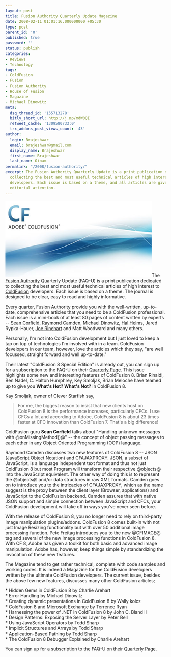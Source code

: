 ```yaml
---
layout: post
title: Fusion Authority Quarterly Update Magazine
date: 2008-02-11 01:01:16.000000000 +05:30
type: post
parent_id: '0'
published: true
password: ''
status: publish
categories:
- Reviews
- Technology
tags:
- ColdFusion
- Fusion
- Fusion Authority
- House of Fusion
- Magazine
- Michael Dinowitz
meta:
  dsq_thread_id: '155713278'
  bitly_short_url: http://j.mp/mdW0QI
  retweet_cache: '1309580733:0'
  trx_addons_post_views_count: '43'
author:
  login: Brajeshwar
  email: brajeshwar@gmail.com
  display_name: Brajeshwar
  first_name: Brajeshwar
  last_name: Oinam
permalink: "/2008/fusion-authority/"
excerpt: The Fusion Authority Quarterly Update is a print publication dedicated to
  collecting the best and most useful technical articles of high interest to ColdFusion
  developers. Each issue is based on a theme, and all articles are given the highest
  editorial attention.
---
```

<p><img src="/static/2008/02/coldfusion.jpg" alt="ColdFusion" />The <a href="http://www.fusionauthority.com/">Fusion Authority</a> Quarterly Update (FAQ-U) is a print publication dedicated to collecting the best and most useful technical articles of high interest to <a href="http://www.adobe.com/products/coldfusion/">ColdFusion</a> developers. Each issue is based on a theme. The journal is designed to be clear, easy to read and highly informative.</p>
<p>Every quarter, Fusion Authority provide you with the well-written, up-to-date, comprehensive articles that you need to be a ColdFusion professional. Each issue is a mini-book of at least 80 pages of content written by experts -- <a href="http://corfield.org/">Sean Corfield</a>, <a href="http://www.coldfusionjedi.com/">Raymond Camden</a>, <a href="http://www.houseoffusion.com/">Michael Dinowitz</a>, <a href="http://www.halhelms.com/">Hal Helms</a>, Jared Rypka-Hauer, <a href="http://firemoss.com/">Joe Rinehart</a> and Matt Woodward and many others.</p>
<p><!--more--></p>
<p>Personally, I'm not into ColdFusion development but I just loved to keep a tap on top of technologies I'm involved with in a team. ColdFusion developers in our team, however, love the articles which they say, "are well focussed, straight forward and well up-to-date."</p>
<p>Their latest "ColdFusion 8 Special Edition" is already out, you can sign up for a subscription to the FAQ-U on their <a href="http://www.fusionauthority.com/quarterly/">Quarterly Page</a>. This issue highlights some new and interesting features of ColdFusion 8. Brian Rinaldi, Ben Nadel, C. Halton Humphrey, Key Smoljak, Brian Meloche have teamed up to give you <strong>What's Hot? What's Not?</strong> in ColdFusion 8.</p>
<p>Kay Smoljak, owner of Clever Starfish say,</p>
<blockquote><p>For me, the biggest reason to insist that new clients host on ColdFusion 8 is the performance increases, particularly CFCs. I use CFCs a lot and according to Adobe, ColdFusion 8 is about 23 times faster at CFC innovation than ColdFusion 7. That's a big difference!</p></blockquote>
<p>ColdFusion guru <strong>Sean Corfield</strong> talks about "Handling unknown messages with @onMissingMethod()@" -- the concept of object passing messages to each other in any Object Oriented Programming (OOP) language.</p>
<p>Raymond Camden discusses two new features of ColdFusion 8 -- JSON (JavaScript Object Notation) and CFAJAXPROXY. JSON, a subset of JavaScript, is a language independent text format and thus not just ColdFusion 8 but most Program will transform their respective @objects@ into the JavaScript equivalent. The other way of doing this is to represent the @objects@ and/or data structures in raw XML formats. Camden goes on to introduce you to the intricacies of CFAJAXPROXY, which as the name suggest is the proxy between the client layer (Browser, applications) and JavaScript to the ColdFusion backend. Camden assures that with native JSON support and simple connection between JavaScript and CFCs, your ColdFusion development will take off in ways you've never seen before.</p>
<p>With the release of ColdFusion 8, you no longer need to rely on third-party Image manipulation plugins/addons. ColdFusion 8 comes built-in with not just Image Resizing functionality but with over 50 additional image processing function. Pete Freitag introduces you to the new @CFIMAGE@ tag and several of the new Image processing functions in ColdFusion 8. With CF 8, Adobe has given a toolkit for both basic and advanced image manipulation. Adobe has, however, keep things simple by standardizing the invocation of these new features.</p>
<p>The Magazine tend to get rather technical, complete with code samples and working codes. It is indeed a Magazine for the ColdFusion developers written by the ultimate ColdFusion developers. The current issue, besides the above few new features, discusses many other ColdFusion articles;</p>
<p>* Hidden Gems in ColdFusion 8 by Charlie Arehart<br />
* Error Handling by Michael Dinowitz<br />
* Creating dynamic presentations in ColdFusion 8 by Wally kolcz<br />
* ColdFusion 8 and Microsoft Exchange by Terrence Ryan<br />
* Harnessing the power of .NET in ColdFusion 8 by John C. Bland II<br />
* Design Patterns: Exposing the Server Layer by Peter Bell<br />
* Using JavaScript Operators by Todd Sharp<br />
* Implicit Structures and Arrays by Todd Sharp<br />
* Application-Based Pathing by Todd Sharp<br />
* The ColdFusion 8 Debugger Explained by Charlie Arehart</p>
<p>You can sign up for a subscription to the FAQ-U on their <a href="http://www.fusionauthority.com/quarterly/">Quarterly Page</a>.</p>
